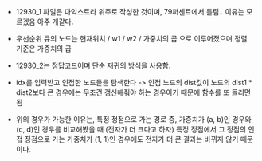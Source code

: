 - 12930_1 파일은 다익스트라 위주로 작성한 것이며, 79퍼센트에서 틀림.. 이유는 모르겠음 아주 개같다.

- 우선순위 큐의 노드는 현재위치 / w1 / w2 / 가중치의 곱 으로 이루어졌으며 정렬 기준은 가중치의 곱

- 12930_2는 정답코드이며 단순 재귀의 방식을 사용함.

- idx를 입력받고 인접한 노드들을 탐색한다 -> 인접 노드의 dist값이 노드의 dist1 * dist2보다 큰 경우에는 무조건 갱신해줘야 하는 경우이기 때문에 함수를 또 돌리면 됨

- 위의 경우가 가능한 이유는, 특정 정점으로 가는 경로 중, 가중치가 (a, b)인 경우와 (c, d)인 경우를 비교해봤을 때 (전자가 더 크다고 하자) 특정 정점에서 그 정점의 인접 정점으로 가는 가중치가 (1, 1)인 경우에도 전자가 더 큰 결과는 바뀌지 않기 때문이다.